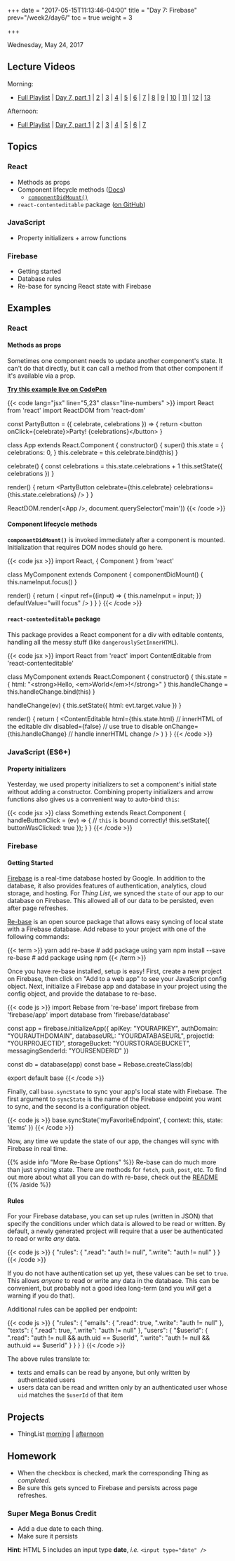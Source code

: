 +++
date = "2017-05-15T11:13:46-04:00"
title = "Day 7: Firebase"
prev="/week2/day6/"
toc = true
weight = 3

+++

<date>Wednesday, May 24, 2017</date>

## Lecture Videos

Morning:

* [Full Playlist](https://www.youtube.com/playlist?list=PLuT2TqJuwaY_bcdBTgaK3S8VrN_6POv5F) | [Day 7, part 1](https://www.youtube.com/watch?v=yjyMHL0o6o0&index=33&t=2s&list=PLuT2TqJuwaY_bcdBTgaK3S8VrN_6POv5F) | [2](https://www.youtube.com/watch?v=Rl715WP0bA8&index=34&list=PLuT2TqJuwaY_bcdBTgaK3S8VrN_6POv5F) | [3](https://www.youtube.com/watch?v=bCCBdrIW9pc&index=35&list=PLuT2TqJuwaY_bcdBTgaK3S8VrN_6POv5F) | [4](https://www.youtube.com/watch?v=T-7Nxpxzi6A&index=36&list=PLuT2TqJuwaY_bcdBTgaK3S8VrN_6POv5F) | [5](https://www.youtube.com/watch?v=vHJS4yLPXKY&index=37&list=PLuT2TqJuwaY_bcdBTgaK3S8VrN_6POv5F) | [6](https://www.youtube.com/watch?v=XCCHobIBzZ8&index=38&list=PLuT2TqJuwaY_bcdBTgaK3S8VrN_6POv5F) | [7](https://www.youtube.com/watch?v=JuerIuH0F5A&index=39&list=PLuT2TqJuwaY_bcdBTgaK3S8VrN_6POv5F) | [8](https://www.youtube.com/watch?v=1iVZskxFbl4&index=40&list=PLuT2TqJuwaY_bcdBTgaK3S8VrN_6POv5F) | [9](https://www.youtube.com/watch?v=M_wdst2C6Wc&index=41&list=PLuT2TqJuwaY_bcdBTgaK3S8VrN_6POv5F) | [10](https://www.youtube.com/watch?v=CSm_vhwvpQg&index=42&list=PLuT2TqJuwaY_bcdBTgaK3S8VrN_6POv5F) | [11](https://www.youtube.com/watch?v=Ckgd-cQ7-74&index=43&list=PLuT2TqJuwaY_bcdBTgaK3S8VrN_6POv5F) | [12](https://www.youtube.com/watch?v=pq3ykdFCfOE&index=44&list=PLuT2TqJuwaY_bcdBTgaK3S8VrN_6POv5F) | [13](https://www.youtube.com/watch?v=jBPwpbnK2IE&index=45&list=PLuT2TqJuwaY_bcdBTgaK3S8VrN_6POv5F)

Afternoon:

* [Full Playlist](https://www.youtube.com/playlist?list=PLuT2TqJuwaY8syQZ9ERbc2gtX_v1m2xqG) | [Day 7, part 1](https://www.youtube.com/watch?v=lc5tFOkT2IE&index=45&list=PLuT2TqJuwaY8syQZ9ERbc2gtX_v1m2xqG) | [2](https://www.youtube.com/watch?v=9o6iLoiSLio&index=46&list=PLuT2TqJuwaY8syQZ9ERbc2gtX_v1m2xqG) | [3](https://www.youtube.com/watch?v=Oa18SuRjTn0&index=47&list=PLuT2TqJuwaY8syQZ9ERbc2gtX_v1m2xqG) | [4]() | [5]() | [6]() | [7]()

## Topics

### React

* Methods as props
* Component lifecycle methods ([Docs](https://facebook.github.io/react/docs/react-component.html))
  * [`componentDidMount()`](https://facebook.github.io/react/docs/react-component.html#componentdidmount)
* `react-contenteditable` package ([on GitHub](https://github.com/lovasoa/react-contenteditable))

### JavaScript

* Property initializers + arrow functions

### Firebase

* Getting started
* Database rules
* Re-base for syncing React state with Firebase

## Examples

### React

#### Methods as props

Sometimes one component needs to update another component's state. It can't do that directly, but it can call a method from that other component if it's available via a prop.

[**Try this example live on CodePen**](https://codepen.io/dstrus/pen/bWzWew?editors=1010)

{{< code lang="jsx" line="5,23" class="line-numbers" >}}
import React from 'react'
import ReactDOM from 'react-dom'

const PartyButton = ({ celebrate, celebrations }) =&gt; {
  return &lt;button onClick={celebrate}&gt;Party! {celebrations}&lt;/button&gt;
}

class App extends React.Component {
  constructor() {
    super()
    this.state = {
      celebrations: 0,
    }
    this.celebrate = this.celebrate.bind(this)
  }

  celebrate() {
    const celebrations = this.state.celebrations + 1
    this.setState({ celebrations })
  }

  render() {
    return &lt;PartyButton celebrate={this.celebrate} celebrations={this.state.celebrations} /&gt;
  }
}

ReactDOM.render(&lt;App /&gt;, document.querySelector('main'))
{{< /code >}}

#### Component lifecycle methods

**`componentDidMount()`** is invoked immediately after a component is mounted. Initialization that requires DOM nodes should go here.

{{< code jsx >}}
import React, { Component } from 'react'

class MyComponent extends Component {
  componentDidMount() {
    this.nameInput.focus()
  }

  render() {
    return (
      &lt;input 
        ref={(input) =&gt; { this.nameInput = input; }} 
        defaultValue="will focus"
      /&gt;
    )
  }
}
{{< /code >}}

#### `react-contenteditable` package

This package provides a React component for a div with editable contents, handling all the messy stuff (like `dangerouslySetInnerHTML`).

{{< code jsx >}}
import React from 'react'
import ContentEditable from 'react-contenteditable'

class MyComponent extends React.Component {
  constructor() {
    this.state = {
      html: &quot;&lt;strong&gt;Hello, &lt;em&gt;World&lt;/em&gt;!&lt;/strong&gt;&quot;
    }
    this.handleChange = this.handleChange.bind(this)
  }

  handleChange(ev) {
    this.setState({ html: evt.target.value })
  }

  render() {
    return (
      &lt;ContentEditable
        html={this.state.html}       // innerHTML of the editable div
        disabled={false}             // use true to disable
        onChange={this.handleChange} // handle innerHTML change
      /&gt;
    )
  }
}
{{< /code >}}

### JavaScript (ES6+)

#### Property initializers

Yesterday, we used property initializers to set a component's initial state without adding a constructor. Combining property initializers and arrow functions also gives us a convenient way to auto-bind `this`:

{{< code jsx >}}
class Something extends React.Component {
  handleButtonClick = (ev) => {
    // `this` is bound correctly!
    this.setState({ buttonWasClicked: true });
  }
}
{{< /code >}}

### Firebase

#### Getting Started

[Firebase](https://firebase.google.com/) is a real-time database hosted by Google.  In addition to the database, it also provides features of authentication, analytics, cloud storage, and hosting.  For _Thing List_, we synced the `state` of our app to our database on Firebase.  This allowed all of our data to be persisted, even after page refreshes.

[Re-base](https://github.com/tylermcginnis/re-base) is an open source package that allows easy syncing of local state with a Firebase database. Add rebase to your project with one of the following commands:

{{< term >}}
yarn add re-base               # add package using yarn
npm install --save re-base     # add package using npm
{{< /term >}}

Once you have re-base installed, setup is easy!  First, create a new project on Firebase, then click on "Add to a web app" to see your JavaScript config object.  Next, initialize a Firebase app and database in your project using the config object, and provide the database to re-base.

{{< code js >}}
import Rebase from 're-base'
import firebase from 'firebase/app'
import database from 'firebase/database'

const app = firebase.initializeApp({
  apiKey: "YOURAPIKEY",
  authDomain: "YOURAUTHDOMAIN",
  databaseURL: "YOURDATABASEURL",
  projectId: "YOURPROJECTID",
  storageBucket: "YOURSTORAGEBUCKET",
  messagingSenderId: "YOURSENDERID"
})

const db = database(app)
const base = Rebase.createClass(db)

export default base
{{< /code >}}

Finally, call `base.syncState` to sync your app's local state with Firebase.  The first argument to `syncState` is the name of the Firebase endpoint you want to sync, and the second is a configuration object.

{{< code js >}}
base.syncState('myFavoriteEndpoint', {
  context: this,
  state: 'items'
})
{{< /code >}}

Now, any time we update the state of our app, the changes will sync with Firebase in real time.

{{% aside info "More Re-base Options" %}}
Re-base can do much more than just syncing state.  There are methods for `fetch`, `push`, `post`, etc.  To find out more about what all you can do with re-base, check out the [README](https://github.com/tylermcginnis/re-base#re-base)
{{% /aside %}}

#### Rules

For your Firebase database, you can set up rules (written in JSON) that specify the conditions under which data is allowed to be read or written.  By default, a newly generated project will require that a user be authenticated to read or write _any_ data.

{{< code js >}}
{
  "rules": {
    ".read": "auth != null",
    ".write": "auth != null"
  }
}
{{< /code >}}

If you do not have authentication set up yet, these values can be set to `true`.  This allows _anyone_ to read or write any data in the database.  This can be convenient, but probably not a good idea long-term (and you _will_ get a warning if you do that).

Additional rules can be applied per endpoint:

{{< code js >}}
{
  "rules": {
    "emails": {
      ".read": true,
      ".write": "auth != null"
    },
    "texts": {
      ".read": true,
      ".write": "auth != null"
    },
    "users": {
      "$userId": {
        ".read": "auth != null && auth.uid == $userId",
        ".write": "auth != null && auth.uid == $userId"
      }
    }
  }
}
{{< /code >}}

The above rules translate to:

* texts and emails can be read by anyone, but only written by authenticated users
* users data can be read and written only by an authenticated user whose `uid` matches the `$userId` of that item

## Projects

* ThingList [morning](https://github.com/xtbc17s1/thing-list/tree/23bd5cd351313500c971d4fbded85a0fbc656c0f) | [afternoon]()

## Homework

* When the checkbox is checked, mark the corresponding Thing as _completed_.
* Be sure this gets synced to Firebase and persists across page refreshes.

### Super Mega Bonus Credit

* Add a due date to each thing.
* Make sure it persists

**Hint**: HTML 5 includes an input type **date**, _i.e._ `<input type="date" />`